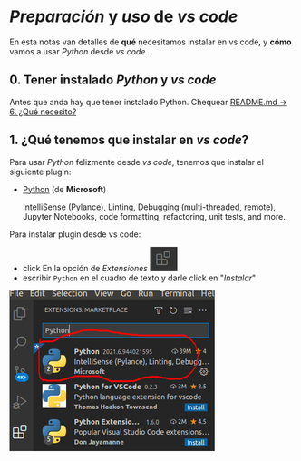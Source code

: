# ***Preparación*** y ***uso*** de *vs code*
En esta notas van detalles de **qué** necesitamos instalar en vs code, y **cómo** vamos a usar *Python* desde *vs code*.

## 0. Tener instalado *Python* y *vs code*
Antes que anda hay que tener instalado Python. Chequear [README.md -> 6. ¿Qué necesito?](../README.md)

## 1. ¿Qué tenemos que instalar en *vs code*?
Para usar *Python* felizmente desde *vs code*, tenemos que instalar el siguiente plugin:

- [Python](https://marketplace.visualstudio.com/items?itemName=ms-python.python) (de **Microsoft**)

    IntelliSense (Pylance), Linting, Debugging (multi-threaded, remote), Jupyter Notebooks, code formatting, refactoring, unit tests, and more.

Para instalar plugin desde vs code:

- click En la opción de *Extensiones* ![boton-extensiones](./boton-extensiones.png)
- escribir `Python` en el cuadro de texto y darle click en "*Instalar*"

![python-plugin](./python-plugin.png)